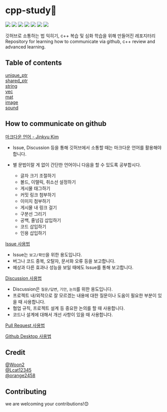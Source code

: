 # cpp-study🎈
<a href="https://isocpp.org/"><img src="https://img.shields.io/badge/Launguage-C%2B%2B17%2C%20C%2B%2B20-blue?logo=cplusplus"/></a>
<img src="https://img.shields.io/github/languages/code-size/MyeongWoonJang/cpp-study"/>
<img src="https://img.shields.io/github/repo-size/MyeongWoonJang/cpp-study"/>
<img src="https://img.shields.io/github/issues/MyeongWoonJang/cpp-study"/>
<img src="https://img.shields.io/github/issues-closed/MyeongWoonJang/cpp-study"/>
<img src="https://img.shields.io/github/commit-activity/w/MyeongWoonJang/cpp-study"/>
<img src="https://img.shields.io/github/last-commit/MyeongWoonJang/cpp-study"/>

깃허브로 소통하는 법 익히기, c++ 복습 및 심화 학습을 위해 만들어진 레포지터리   
Repository for learning how to communicate via github, c++ review and advanced learning.

## Table of contents
[unique_ptr]("")   
[shared_ptr]("")   
[string]("")   
[vec]("")   
[mat]("")   
[image]("")   
[sound]("")   

## How to communicate on github
[마크다운 언어 - Jinkyu Kim](https://github.com/jinkyukim-me/markdown_ko)   
- Issue, Discussion 등을 통해 깃허브에서 소통할 때는 마크다운 언어를 활용해야 합니다.
- 별 문법이랄 게 없이 간단한 언어이니 다음을 할 수 있도록 공부합시다.   

  - 글자 크기 조절하기
  - 볼드, 이탤릭, 취소선 설정하기
  - 게시물 태그하기
  - 커밋 링크 첨부하기
  - 이미지 첨부하기
  - 게시물 내 링크 걸기
  - 구분선 그리기
  - 공백, 줄넘김 삽입하기
  - 코드 삽입하기
  - 인용 삽입하기

[Issue 사용법](https://github.com/MyeongWoonJang/cpp-study/issues/1)  
- Issue는 `보고/확인`을 위한 용도입니다.
- 버그나 코드 중복, 오탈자, 문서화 오류 등을 보고합니다.
- 예상과 다른 효과나 성능을 보일 때에도 Issue를 통해 보고합니다.

[Discussion 사용법](https://github.com/MyeongWoonJang/cpp-study/discussions/2)   
- Discussion은 `질문/답변`, `기안`, `논의`를 위한 용도입니다.
- 프로젝트 내/외적으로 잘 모르겠는 내용에 대한 질문이나 도움이 필요한 부분이 있을 때 사용합니다.
- 협업 규칙, 프로젝트 설계 등 중요한 논의를 할 때 사용합니다.
- 코드나 설계에 대해서 개선 사항이 있을 때 사용합니다.

[Pull Request 사용법]()   

[Github Desktop 사용법]()   

## Credit
[@Woon2](https://github.com/MyeongWoonJang)   
[@Lcat12345](https://github.com/Lcat12345)   
[@orange2458](https://github.com/Lcat12345)

## Contributing
we are welcoming your contributions!😊

